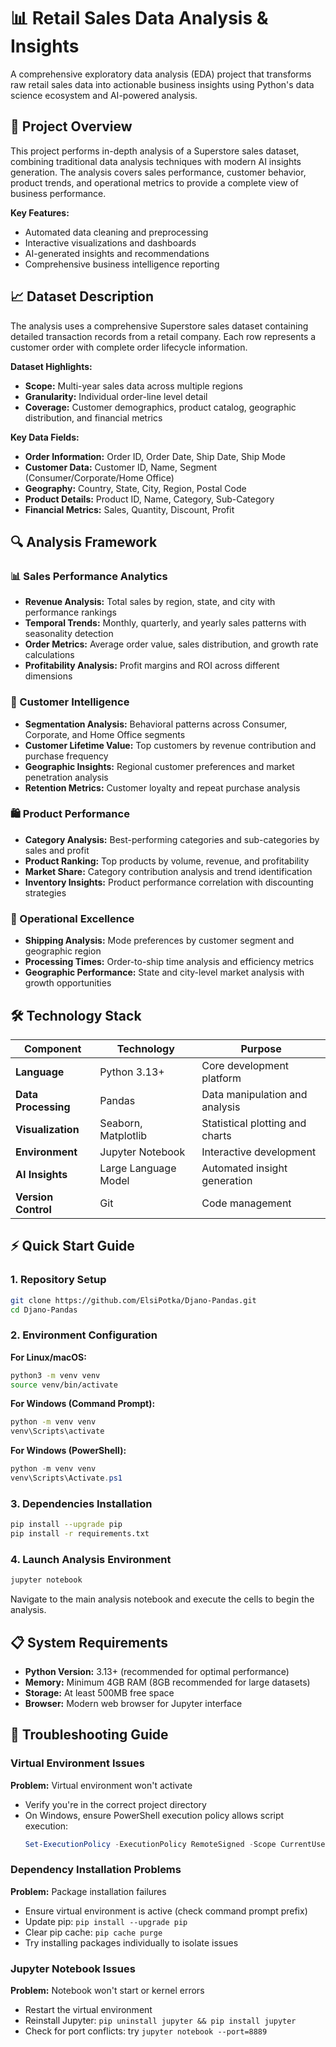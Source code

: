 # 📊 Retail Sales Data Analysis & Insights

A comprehensive exploratory data analysis (EDA) project that transforms raw retail sales data into actionable business insights using Python's data science ecosystem and AI-powered analysis.

## 🎯 Project Overview

This project performs in-depth analysis of a Superstore sales dataset, combining traditional data analysis techniques with modern AI insights generation. The analysis covers sales performance, customer behavior, product trends, and operational metrics to provide a complete view of business performance.

**Key Features:**
- Automated data cleaning and preprocessing
- Interactive visualizations and dashboards  
- AI-generated insights and recommendations
- Comprehensive business intelligence reporting

## 📈 Dataset Description

The analysis uses a comprehensive Superstore sales dataset containing detailed transaction records from a retail company. Each row represents a customer order with complete order lifecycle information.

**Dataset Highlights:**
- **Scope:** Multi-year sales data across multiple regions
- **Granularity:** Individual order-line level detail
- **Coverage:** Customer demographics, product catalog, geographic distribution, and financial metrics

**Key Data Fields:**
- **Order Information:** Order ID, Order Date, Ship Date, Ship Mode
- **Customer Data:** Customer ID, Name, Segment (Consumer/Corporate/Home Office)
- **Geography:** Country, State, City, Region, Postal Code
- **Product Details:** Product ID, Name, Category, Sub-Category
- **Financial Metrics:** Sales, Quantity, Discount, Profit

## 🔍 Analysis Framework

### 📊 Sales Performance Analytics
- **Revenue Analysis:** Total sales by region, state, and city with performance rankings
- **Temporal Trends:** Monthly, quarterly, and yearly sales patterns with seasonality detection
- **Order Metrics:** Average order value, sales distribution, and growth rate calculations
- **Profitability Analysis:** Profit margins and ROI across different dimensions

### 👥 Customer Intelligence
- **Segmentation Analysis:** Behavioral patterns across Consumer, Corporate, and Home Office segments
- **Customer Lifetime Value:** Top customers by revenue contribution and purchase frequency
- **Geographic Insights:** Regional customer preferences and market penetration analysis
- **Retention Metrics:** Customer loyalty and repeat purchase analysis

### 🛍️ Product Performance
- **Category Analysis:** Best-performing categories and sub-categories by sales and profit
- **Product Ranking:** Top products by volume, revenue, and profitability
- **Market Share:** Category contribution analysis and trend identification
- **Inventory Insights:** Product performance correlation with discounting strategies

### 🚚 Operational Excellence
- **Shipping Analysis:** Mode preferences by customer segment and geographic region
- **Processing Times:** Order-to-ship time analysis and efficiency metrics
- **Geographic Performance:** State and city-level market analysis with growth opportunities

## 🛠️ Technology Stack

| Component | Technology | Purpose |
|-----------|------------|---------|
| **Language** | Python 3.13+ | Core development platform |
| **Data Processing** | Pandas | Data manipulation and analysis |
| **Visualization** | Seaborn, Matplotlib | Statistical plotting and charts |
| **Environment** | Jupyter Notebook | Interactive development |
| **AI Insights** | Large Language Model | Automated insight generation |
| **Version Control** | Git | Code management |

## ⚡ Quick Start Guide

### 1. Repository Setup
```bash
git clone https://github.com/ElsiPotka/Djano-Pandas.git
cd Djano-Pandas
```

### 2. Environment Configuration

**For Linux/macOS:**
```bash
python3 -m venv venv
source venv/bin/activate
```

**For Windows (Command Prompt):**
```cmd
python -m venv venv
venv\Scripts\activate
```

**For Windows (PowerShell):**
```powershell
python -m venv venv
venv\Scripts\Activate.ps1
```

### 3. Dependencies Installation
```bash
pip install --upgrade pip
pip install -r requirements.txt
```

### 4. Launch Analysis Environment
```bash
jupyter notebook
```

Navigate to the main analysis notebook and execute the cells to begin the analysis.

## 📋 System Requirements

- **Python Version:** 3.13+ (recommended for optimal performance)
- **Memory:** Minimum 4GB RAM (8GB recommended for large datasets)
- **Storage:** At least 500MB free space
- **Browser:** Modern web browser for Jupyter interface

## 🔧 Troubleshooting Guide

### Virtual Environment Issues
**Problem:** Virtual environment won't activate
- Verify you're in the correct project directory
- On Windows, ensure PowerShell execution policy allows script execution:
  ```powershell
  Set-ExecutionPolicy -ExecutionPolicy RemoteSigned -Scope CurrentUser
  ```

### Dependency Installation Problems
**Problem:** Package installation failures
- Ensure virtual environment is active (check command prompt prefix)
- Update pip: `pip install --upgrade pip`
- Clear pip cache: `pip cache purge`
- Try installing packages individually to isolate issues

### Jupyter Notebook Issues
**Problem:** Notebook won't start or kernel errors
- Restart the virtual environment
- Reinstall Jupyter: `pip uninstall jupyter && pip install jupyter`
- Check for port conflicts: try `jupyter notebook --port=8889`

